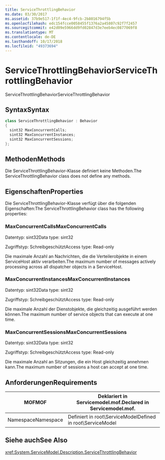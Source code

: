 ```yaml
---
title: ServiceThrottlingBehavior
ms.date: 03/30/2017
ms.assetid: 37b9e517-1f1f-4ec4-9fcb-2b8016794f5b
ms.openlocfilehash: edc154fcce0058455f1376a2a45807c92f7f2457
ms.sourcegitcommit: e42d09e5966dd9fd02847d3e7eeb4ec0877069f8
ms.translationtype: MT
ms.contentlocale: de-DE
ms.lasthandoff: 10/17/2018
ms.locfileid: "49373694"
---
```

# <a name="servicethrottlingbehavior"></a><span data-ttu-id="a0d3d-102">ServiceThrottlingBehavior</span><span class="sxs-lookup"><span data-stu-id="a0d3d-102">ServiceThrottlingBehavior</span></span>
<span data-ttu-id="a0d3d-103">ServiceThrottlingBehavior</span><span class="sxs-lookup"><span data-stu-id="a0d3d-103">ServiceThrottlingBehavior</span></span>  
  
## <a name="syntax"></a><span data-ttu-id="a0d3d-104">Syntax</span><span class="sxs-lookup"><span data-stu-id="a0d3d-104">Syntax</span></span>  
  
```csharp  
class ServiceThrottlingBehavior : Behavior  
{  
  sint32 MaxConcurrentCalls;  
  sint32 MaxConcurrentInstances;  
  sint32 MaxConcurrentSessions;  
};  
```  
  
## <a name="methods"></a><span data-ttu-id="a0d3d-105">Methoden</span><span class="sxs-lookup"><span data-stu-id="a0d3d-105">Methods</span></span>  
 <span data-ttu-id="a0d3d-106">Die ServiceThrottlingBehavior-Klasse definiert keine Methoden.</span><span class="sxs-lookup"><span data-stu-id="a0d3d-106">The ServiceThrottlingBehavior class does not define any methods.</span></span>  
  
## <a name="properties"></a><span data-ttu-id="a0d3d-107">Eigenschaften</span><span class="sxs-lookup"><span data-stu-id="a0d3d-107">Properties</span></span>  
 <span data-ttu-id="a0d3d-108">Die ServiceThrottlingBehavior-Klasse verfügt über die folgenden Eigenschaften:</span><span class="sxs-lookup"><span data-stu-id="a0d3d-108">The ServiceThrottlingBehavior class has the following properties:</span></span>  
  
### <a name="maxconcurrentcalls"></a><span data-ttu-id="a0d3d-109">MaxConcurrentCalls</span><span class="sxs-lookup"><span data-stu-id="a0d3d-109">MaxConcurrentCalls</span></span>  
 <span data-ttu-id="a0d3d-110">Datentyp: sint32</span><span class="sxs-lookup"><span data-stu-id="a0d3d-110">Data type: sint32</span></span>  
  
 <span data-ttu-id="a0d3d-111">Zugriffstyp: Schreibgeschützt</span><span class="sxs-lookup"><span data-stu-id="a0d3d-111">Access type: Read-only</span></span>  
  
 <span data-ttu-id="a0d3d-112">Die maximale Anzahl an Nachrichten, die die Verteilerobjekte in einem ServiceHost aktiv verarbeiten.</span><span class="sxs-lookup"><span data-stu-id="a0d3d-112">The maximum number of messages actively processing across all dispatcher objects in a ServiceHost.</span></span>  
  
### <a name="maxconcurrentinstances"></a><span data-ttu-id="a0d3d-113">MaxConcurrentInstances</span><span class="sxs-lookup"><span data-stu-id="a0d3d-113">MaxConcurrentInstances</span></span>  
 <span data-ttu-id="a0d3d-114">Datentyp: sint32</span><span class="sxs-lookup"><span data-stu-id="a0d3d-114">Data type: sint32</span></span>  
  
 <span data-ttu-id="a0d3d-115">Zugriffstyp: Schreibgeschützt</span><span class="sxs-lookup"><span data-stu-id="a0d3d-115">Access type: Read-only</span></span>  
  
 <span data-ttu-id="a0d3d-116">Die maximale Anzahl der Dienstobjekte, die gleichzeitig ausgeführt werden können.</span><span class="sxs-lookup"><span data-stu-id="a0d3d-116">The maximum number of service objects that can execute at one time.</span></span>  
  
### <a name="maxconcurrentsessions"></a><span data-ttu-id="a0d3d-117">MaxConcurrentSessions</span><span class="sxs-lookup"><span data-stu-id="a0d3d-117">MaxConcurrentSessions</span></span>  
 <span data-ttu-id="a0d3d-118">Datentyp: sint32</span><span class="sxs-lookup"><span data-stu-id="a0d3d-118">Data type: sint32</span></span>  
  
 <span data-ttu-id="a0d3d-119">Zugriffstyp: Schreibgeschützt</span><span class="sxs-lookup"><span data-stu-id="a0d3d-119">Access type: Read-only</span></span>  
  
 <span data-ttu-id="a0d3d-120">Die maximale Anzahl an Sitzungen, die ein Host gleichzeitig annehmen kann.</span><span class="sxs-lookup"><span data-stu-id="a0d3d-120">The maximum number of sessions a host can accept at one time.</span></span>  
  
## <a name="requirements"></a><span data-ttu-id="a0d3d-121">Anforderungen</span><span class="sxs-lookup"><span data-stu-id="a0d3d-121">Requirements</span></span>  
  
|<span data-ttu-id="a0d3d-122">MOF</span><span class="sxs-lookup"><span data-stu-id="a0d3d-122">MOF</span></span>|<span data-ttu-id="a0d3d-123">Deklariert in Servicemodel.mof.</span><span class="sxs-lookup"><span data-stu-id="a0d3d-123">Declared in Servicemodel.mof.</span></span>|  
|---------|-----------------------------------|  
|<span data-ttu-id="a0d3d-124">Namespace</span><span class="sxs-lookup"><span data-stu-id="a0d3d-124">Namespace</span></span>|<span data-ttu-id="a0d3d-125">Definiert in root\ServiceModel</span><span class="sxs-lookup"><span data-stu-id="a0d3d-125">Defined in root\ServiceModel</span></span>|  
  
## <a name="see-also"></a><span data-ttu-id="a0d3d-126">Siehe auch</span><span class="sxs-lookup"><span data-stu-id="a0d3d-126">See Also</span></span>  
 <xref:System.ServiceModel.Description.ServiceThrottlingBehavior>
